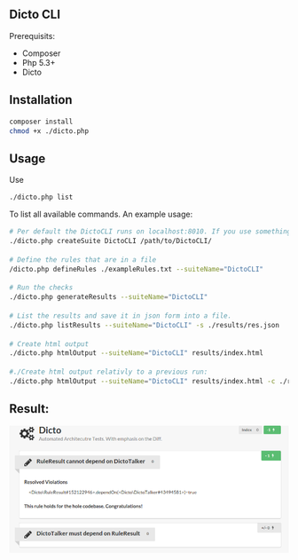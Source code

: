 Dicto CLI
---------

Prerequisits:
- Composer
- Php 5.3+
- Dicto

Installation
------------
```bash
composer install
chmod +x ./dicto.php
```

Usage
-----
Use 
```bash
./dicto.php list
```
To list all available commands. An example usage:
```bash
# Per default the DictoCLI runs on localhost:8010. If you use something compilabe eg. java specify --projectSource as a relative path to the source from the project dir.
./dicto.php createSuite DictoCLI /path/to/DictoCLI/

# Define the rules that are in a file
/dicto.php defineRules ./exampleRules.txt --suiteName="DictoCLI"

# Run the checks
./dicto.php generateResults --suiteName="DictoCLI"

# List the results and save it in json form into a file.
./dicto.php listResults --suiteName="DictoCLI" -s ./results/res.json

# Create html output
./dicto.php htmlOutput --suiteName="DictoCLI" results/index.html

#./Create html output relativly to a previous run:
./dicto.php htmlOutput --suiteName="DictoCLI" results/index.html -c ./results/exampleOldResult.json
```
Result:
-------
![alt text](https://raw.githubusercontent.com/otruffer/DictoCLI/master/results/exampleResult.png "The result of the last command.")
